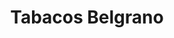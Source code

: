 ---
title: "Tabacos Belgrano"
url: /ciudad-autonoma-de-buenos-aires/tabacos-belgrano/
shop: Lebensmittel
---